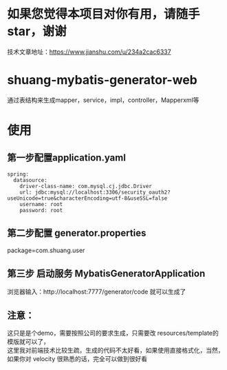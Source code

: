 # 如果您觉得本项目对你有用，请随手star，谢谢
技术文章地址：https://www.jianshu.com/u/234a2cac6337

# shuang-mybatis-generator-web  
通过表结构来生成mapper，service，impl，controller，Mapperxml等

# 使用
## 第一步配置application.yaml   
```
spring:
  datasource:
    driver-class-name: com.mysql.cj.jdbc.Driver
    url: jdbc:mysql://localhost:3306/security_oauth2?useUnicode=true&characterEncoding=utf-8&useSSL=false
    username: root
    password: root
``` 
## 第二步配置 generator.properties
package=com.shuang.user

## 第三步 启动服务 MybatisGeneratorApplication
浏览器输入：http://localhost:7777/generator/code 就可以生成了

## 注意：
这只是是个demo，需要按照公司的要求生成，只需要改 resources/template的模版就可以了，  
这里我对前端技术比较生疏，生成的代码不太好看，如果使用直接格式化，当然，如果你对 velocity 很熟悉的话，完全可以做到很好看  